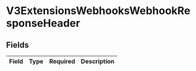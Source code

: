 # V3ExtensionsWebhooksWebhookResponseHeader


## Fields

| Field       | Type        | Required    | Description |
| ----------- | ----------- | ----------- | ----------- |